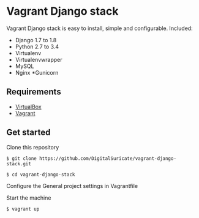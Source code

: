 # Vagrant Django stack
Vagrant Django stack is easy to install, simple and configurable.
Included:
* Django 1.7 to 1.8
* Python 2.7 to 3.4
* Virtualenv
* Virtualenvwrapper
* MySQL
* Nginx
*Gunicorn

## Requirements
* [VirtualBox](https://www.virtualbox.org)
* [Vagrant](http://vagrantup.com)

## Get started
Clone this repository

    $ git clone https://github.com/DigitalSuricate/vagrant-django-stack.git

    $ cd vagrant-django-stack

Configure the General project settings in Vagrantfile

Start the machine

    $ vagrant up